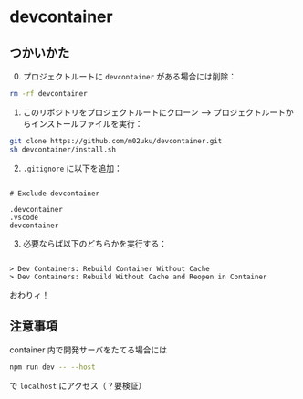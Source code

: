 # devcontainer

## つかいかた

0. プロジェクトルートに `devcontainer` がある場合には削除：

```bash
rm -rf devcontainer
```

1. このリポジトリをプロジェクトルートにクローン --> プロジェクトルートからインストールファイルを実行：

```bash
git clone https://github.com/m02uku/devcontainer.git
sh devcontainer/install.sh
```

2. `.gitignore` に以下を追加：

```

# Exclude devcontainer

.devcontainer
.vscode
devcontainer

```

3. 必要ならば以下のどちらかを実行する：

```

> Dev Containers: Rebuild Container Without Cache
> Dev Containers: Rebuild Without Cache and Reopen in Container

```

おわりィ！

## 注意事項

container 内で開発サーバをたてる場合には

```bash
npm run dev -- --host
```

で `localhost` にアクセス（？要検証）
